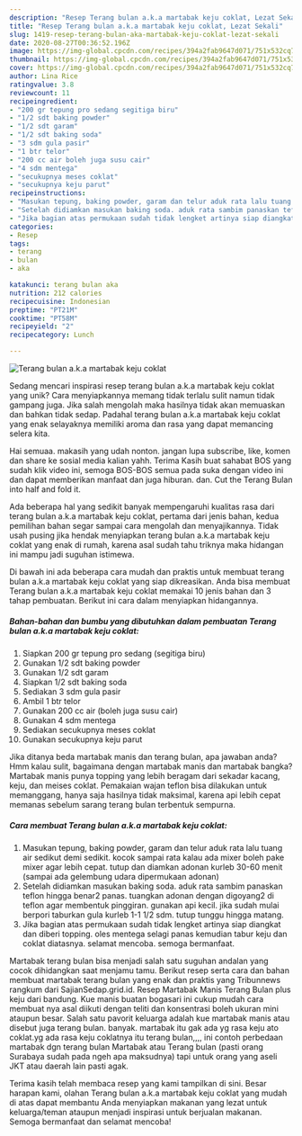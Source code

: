 ```yaml
---
description: "Resep Terang bulan a.k.a martabak keju coklat, Lezat Sekali"
title: "Resep Terang bulan a.k.a martabak keju coklat, Lezat Sekali"
slug: 1419-resep-terang-bulan-aka-martabak-keju-coklat-lezat-sekali
date: 2020-08-27T00:36:52.196Z
image: https://img-global.cpcdn.com/recipes/394a2fab9647d071/751x532cq70/terang-bulan-aka-martabak-keju-coklat-foto-resep-utama.jpg
thumbnail: https://img-global.cpcdn.com/recipes/394a2fab9647d071/751x532cq70/terang-bulan-aka-martabak-keju-coklat-foto-resep-utama.jpg
cover: https://img-global.cpcdn.com/recipes/394a2fab9647d071/751x532cq70/terang-bulan-aka-martabak-keju-coklat-foto-resep-utama.jpg
author: Lina Rice
ratingvalue: 3.8
reviewcount: 11
recipeingredient:
- "200 gr tepung pro sedang segitiga biru"
- "1/2 sdt baking powder"
- "1/2 sdt garam"
- "1/2 sdt baking soda"
- "3 sdm gula pasir"
- "1 btr telor"
- "200 cc air boleh juga susu cair"
- "4 sdm mentega"
- "secukupnya meses coklat"
- "secukupnya keju parut"
recipeinstructions:
- "Masukan tepung, baking powder, garam dan telur aduk rata lalu tuang air sedikut demi sedikit. kocok sampai rata kalau ada mixer boleh pake mixer agar lebih cepat. tutup dan diamkan adonan kurleb 30-60 menit (sampai ada gelembung udara dipermukaan adonan)"
- "Setelah didiamkan masukan baking soda. aduk rata sambim panaskan teflon hingga benar2 panas. tuangkan adonan dengan digoyang2 di teflon agar membentuk pinggiran. gunakan api kecil. jika sudah mulai berpori taburkan gula kurleb 1-1 1/2 sdm. tutup tunggu hingga matang."
- "Jika bagian atas permukaan sudah tidak lengket artinya siap diangkat dan diberi topping. oles mentega selagi panas kemudian tabur keju dan coklat diatasnya. selamat mencoba. semoga bermanfaat."
categories:
- Resep
tags:
- terang
- bulan
- aka

katakunci: terang bulan aka 
nutrition: 212 calories
recipecuisine: Indonesian
preptime: "PT21M"
cooktime: "PT58M"
recipeyield: "2"
recipecategory: Lunch

---
```



![Terang bulan a.k.a martabak keju coklat](https://img-global.cpcdn.com/recipes/394a2fab9647d071/751x532cq70/terang-bulan-aka-martabak-keju-coklat-foto-resep-utama.jpg)

Sedang mencari inspirasi resep terang bulan a.k.a martabak keju coklat yang unik? Cara menyiapkannya memang tidak terlalu sulit namun tidak gampang juga. Jika salah mengolah maka hasilnya tidak akan memuaskan dan bahkan tidak sedap. Padahal terang bulan a.k.a martabak keju coklat yang enak selayaknya memiliki aroma dan rasa yang dapat memancing selera kita.

Hai semuaa. makasih yang udah nonton. jangan lupa subscribe, like, komen dan share ke sosial media kalian yahh. Terima Kasih buat sahabat BOS yang sudah klik video ini, semoga BOS-BOS semua pada suka dengan video ini dan dapat memberikan manfaat dan juga hiburan. dan. Cut the Terang Bulan into half and fold it.

Ada beberapa hal yang sedikit banyak mempengaruhi kualitas rasa dari terang bulan a.k.a martabak keju coklat, pertama dari jenis bahan, kedua pemilihan bahan segar sampai cara mengolah dan menyajikannya. Tidak usah pusing jika hendak menyiapkan terang bulan a.k.a martabak keju coklat yang enak di rumah, karena asal sudah tahu triknya maka hidangan ini mampu jadi suguhan istimewa.


Di bawah ini ada beberapa cara mudah dan praktis untuk membuat terang bulan a.k.a martabak keju coklat yang siap dikreasikan. Anda bisa membuat Terang bulan a.k.a martabak keju coklat memakai 10 jenis bahan dan 3 tahap pembuatan. Berikut ini cara dalam menyiapkan hidangannya.

<!--inarticleads1-->

##### Bahan-bahan dan bumbu yang dibutuhkan dalam pembuatan Terang bulan a.k.a martabak keju coklat:

1. Siapkan 200 gr tepung pro sedang (segitiga biru)
1. Gunakan 1/2 sdt baking powder
1. Gunakan 1/2 sdt garam
1. Siapkan 1/2 sdt baking soda
1. Sediakan 3 sdm gula pasir
1. Ambil 1 btr telor
1. Gunakan 200 cc air (boleh juga susu cair)
1. Gunakan 4 sdm mentega
1. Sediakan secukupnya meses coklat
1. Gunakan secukupnya keju parut


Jika ditanya beda martabak manis dan terang bulan, apa jawaban anda? Hmm kalau sulit, bagaimana dengan martabak manis dan martabak bangka? Martabak manis punya topping yang lebih beragam dari sekadar kacang, keju, dan meises coklat. Pemakaian wajan teflon bisa dilakukan untuk memanggang, hanya saja hasilnya tidak maksimal, karena api lebih cepat memanas sebelum sarang terang bulan terbentuk sempurna. 

<!--inarticleads2-->

##### Cara membuat Terang bulan a.k.a martabak keju coklat:

1. Masukan tepung, baking powder, garam dan telur aduk rata lalu tuang air sedikut demi sedikit. kocok sampai rata kalau ada mixer boleh pake mixer agar lebih cepat. tutup dan diamkan adonan kurleb 30-60 menit (sampai ada gelembung udara dipermukaan adonan)
1. Setelah didiamkan masukan baking soda. aduk rata sambim panaskan teflon hingga benar2 panas. tuangkan adonan dengan digoyang2 di teflon agar membentuk pinggiran. gunakan api kecil. jika sudah mulai berpori taburkan gula kurleb 1-1 1/2 sdm. tutup tunggu hingga matang.
1. Jika bagian atas permukaan sudah tidak lengket artinya siap diangkat dan diberi topping. oles mentega selagi panas kemudian tabur keju dan coklat diatasnya. selamat mencoba. semoga bermanfaat.


Martabak terang bulan bisa menjadi salah satu suguhan andalan yang cocok dihidangkan saat menjamu tamu. Berikut resep serta cara dan bahan membuat martabak terang bulan yang enak dan praktis yang Tribunnews rangkum dari SajianSedap.grid.id. Resep Martabak Manis Terang Bulan plus keju dari bandung. Kue manis buatan bogasari ini cukup mudah cara membuat nya asal diikuti dengan teliti dan konsentrasi boleh ukuran mini ataupun besar. Salah satu pavorit keluarga adalah kue martabak manis atau disebut juga terang bulan. banyak. martabak itu gak ada yg rasa keju ato coklat.yg ada rasa keju coklatnya itu terang bulan,,,, ini contoh perbedaan martabak dgn terang bulan Martabak atau Terang bulan (pasti orang Surabaya sudah pada ngeh apa maksudnya) tapi untuk orang yang aseli JKT atau daerah lain pasti agak. 

Terima kasih telah membaca resep yang kami tampilkan di sini. Besar harapan kami, olahan Terang bulan a.k.a martabak keju coklat yang mudah di atas dapat membantu Anda menyiapkan makanan yang lezat untuk keluarga/teman ataupun menjadi inspirasi untuk berjualan makanan. Semoga bermanfaat dan selamat mencoba!
